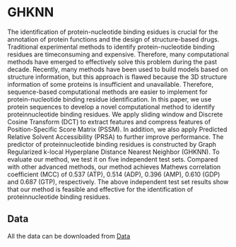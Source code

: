 GHKNN
===
The identification of protein-nucleotide binding esidues is crucial for the annotation of protein functions and the design of structure-based drugs. Traditional experimental
methods to identify protein-nucleotide binding residues are timeconsuming and expensive. Therefore, many computational methods have emerged to effectively solve this problem during the past decade. Recently, many methods have been used to build models based on structure information, but this approach is flawed because the 3D structure information of some proteins is insufficient and unavailable. Therefore, sequence-based computational methods are easier to implement for protein-nucleotide binding residue identification. In this paper, we use protein sequences to develop a novel computational method to identify proteinnucleotide binding residues. We apply sliding window and Discrete Cosine Transform (DCT) to extract features and compress features of Position-Specific Score Matrix (PSSM). In addition, we also apply Predicted Relative Solvent Accessibility (PRSA) to further improve performance. The predictor of proteinnucleotide binding residues is constructed by Graph Regularized k-local Hyperplane Distance Nearest Neighbor (GHKNN). To evaluate our method, we test it on five independent test sets. Compared with other advanced methods, our method achieves Mathews correlation coefficient (MCC) of 0.537 (ATP), 0.514 (ADP), 0.396 (AMP), 0.610 (GDP) and 0.687 (GTP), respectively. The above independent test set results show that our method is feasible and effective for the identification of proteinnucleotide binding residues.

Data
---
All the data can be downloaded from [Data](http://yhpjc.vip/download/GHKNN/)

